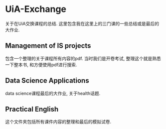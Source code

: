 # UiA-Exchange

关于在UiA交换课程的总结. 这里包含我在这里上的三门课的一些总结或是最后的大作业.

## Management of IS projects

包含一个整理的关于课程所有内容的pdf. 
当时我们是开卷考试, 整理这个就是熟悉一下整本书, 和方便使用pdf进行搜索.

## Data Science Applications

data science课程最后的大作业, 关于health话题.

## Practical English

这个文件夹包括所有课件内容的整理和最后的模拟试卷.